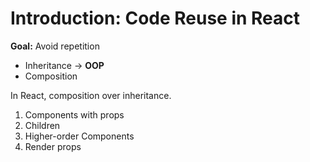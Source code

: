 # Introduction: Code Reuse in React

**Goal:** Avoid repetition
- Inheritance -> **OOP**
- Composition

In React, composition over inheritance.

1. Components with props
2. Children
3. Higher-order Components
4. Render props